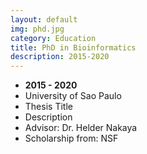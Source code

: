 ```yaml
---
layout: default
img: phd.jpg
category: Education
title: PhD in Bioinformatics
description: 2015-2020
---
```


* __2015 - 2020__
* University of Sao Paulo
* Thesis Title
* Description
* Advisor: Dr. Helder Nakaya
* Scholarship from: NSF

